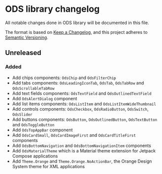 # ODS library changelog

All notable changes done in ODS library will be documented in this file.

The format is based on [Keep a Changelog](https://keepachangelog.com/en/1.0.0/),
and this project adheres to [Semantic Versioning](https://semver.org/spec/v2.0.0.html).

## Unreleased

### Added

- Add chips components: `OdsChip` and `OdsFilterChip`
- Add tabs components: `OdsLeadingIconTab`, `OdsTab`, `OdsTabRow` and `OdsScrollableTabRow`
- Add text fields components: `OdsTextField` and `OdsOutlinedTextField`
- Add `OdsAlertDialog` component
- Add list items components: `OdsListItem` and `OdsListItemWideThumbnail`
- Add controls components: `OdsCheckbox`, `OdsRadioButton`, `OdsSwitch`, `OdsSlider`
- Add buttons components: `OdsButton`, `OdsOutlinedButton`, `OdsTextButton` and `OdsToggleButton`
- Add `OdsTopAppBar` component
- Add `OdsCardSmall`, `OdsCardImageFirst` and `OdsCardTitleFirst` components
- Add `OdsBottomNavigation` and `OdsBottomNavigationItem` components
- Add `OdsMaterialTheme` which is a Material theme extension for Jetpack Compose applications
- Add `Theme.Orange` and `Theme.Orange.NoActionBar`, the Orange Design System theme for XML applications